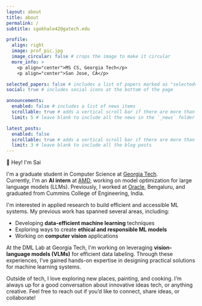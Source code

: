 ```yaml
---
layout: about
title: about
permalink: /
subtitle: sgokhale42@gatech.edu

profile:
  align: right
  image: prof_pic.jpg
  image_circular: false # crops the image to make it circular
  more_info: >
    <p align="center">MS CS, Georgia Tech</p>
    <p align="center">San Jose, CA</p>

selected_papers: false # includes a list of papers marked as "selected={true}"
social: true # includes social icons at the bottom of the page

announcements:
  enabled: false # includes a list of news items
  scrollable: true # adds a vertical scroll bar if there are more than 3 news items
  limit: 5 # leave blank to include all the news in the `_news` folder

latest_posts:
  enabled: false
  scrollable: true # adds a vertical scroll bar if there are more than 3 new posts items
  limit: 3 # leave blank to include all the blog posts
---
```



👋 Hey! I'm Sai

I'm a graduate student in Computer Science at [Georgia Tech](https://www.gatech.edu/).  
Currently, I'm an **AI intern** at [AMD](https://www.amd.com/en.html), working on model optimization for large language models (LLMs). Previously, I worked at [Oracle](https://www.oracle.com/), Bengaluru, and graduated from Cummins College of Engineering, India.

I'm interested in applied research to build efficient and accessible ML systems. My previous work has spanned several areas, including:

- Developing **data-efficient machine learning** techniques
- Exploring ways to create **ethical and responsible ML models**
- Working on **computer vision** applications

At the DML Lab at Georgia Tech, I'm working on leveraging **vision-language models (VLMs)** for efficient data labeling. Through these experiences, I’ve gained hands-on expertise in designing practical solutions for machine learning systems.

Outside of tech, I love exploring new places, painting, and cooking. I’m always up for a good conversation about innovative ideas tech, or anything creative. Feel free to reach out if you’d like to connect, share ideas, or collaborate!



<!-- Hey! I'm Sai. I'm a graduate student in Computer Science at Georgia Tech. I am currently an AI intern at AMD, working on model optimization for large language models (LLMs). I was previously working at Oracle, Bengaluru and graduated from Cummins College of Engineering, India. 

I'm interested in applied research to build efficient and accessible ML systems. My previous work has spanned several areas, including developing data-efficient machine learning techniques, exploring ways to create ethical and responsible ML models, and working on computer vision applications. At Georgia Tech, I am part of the DML lab, where I focus on leveraging vision-language models (VLMs) to improve the efficiency of data labeling processes. Through these experiences, I’ve gained hands-on expertise in designing practical solutions for machine learning systems.

Outside of tech, I love exploring new places, painting, and cooking. I’m always up for a good conversation about innovative ideas in ML systems, or anything creative. Feel free to reach out if you’d like to connect, share ideas or collaborate! -->

<!-- Write your biography here. Tell the world about yourself. Link to your favorite [subreddit](http://reddit.com). You can put a picture in, too. The code is already in, just name your picture `prof_pic.jpg` and put it in the `img/` folder.

Put your address / P.O. box / other info right below your picture. You can also disable any of these elements by editing `profile` property of the YAML header of your `_pages/about.md`. Edit `_bibliography/papers.bib` and Jekyll will render your [publications page](/al-folio/publications/) automatically.

Link to your social media connections, too. This theme is set up to use [Font Awesome icons](https://fontawesome.com/) and [Academicons](https://jpswalsh.github.io/academicons/), like the ones below. Add your Facebook, Twitter, LinkedIn, Google Scholar, or just disable all of them. -->

